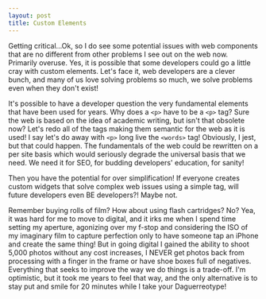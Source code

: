 ```yaml
---
layout: post
title: Custom Elements
---
```


  Getting critical...Ok, so I do see some potential issues with web components that are no different from other problems I see out on the web now.  Primarily overuse.  Yes, it is possible that some developers could go a little cray with custom elements.  Let's face it, web developers are a clever bunch, and many of us love solving problems so much, we solve problems even when they don't exist!  
  
  It's possible to have a developer question the very fundamental elements that have been used for years.  Why does a `<p>` have to be a `<p>` tag?  Sure the web is based on the idea of academic writing, but isn't that obsolete now?  Let's redo all of the tags making them semantic for the web as it is used!  I say let's do away with `<p>` long live the `<words>` tag!  Obviously, I jest, but that could happen.  The fundamentals of the web could be rewritten on a per site basis which would seriously degrade the universal basis that we need.  We need it for SEO, for budding developers' education, for sanity!

  Then you have the potential for over simplification!  If everyone creates custom widgets that solve complex web issues using a simple tag, will future developers even BE developers?!  Maybe not.  
  
  Remember buying rolls of film?  How about using flash cartridges?  No?  Yea, it was hard for me to move to digital, and it irks me when I spend time setting my aperture, agonizing over my f-stop and considering the ISO of my imaginary film to capture perfection only to have someone tap an iPhone and create the same thing!  But in going digital I gained the ability to shoot 5,000 photos without any cost increases, I NEVER get photos back from processing with a finger in the frame or have shoe boxes full of negatives. Everything that seeks to improve the way we do things is a trade-off. I'm optimistic, but it took me years to feel that way, and the only alternative is to stay put and smile for 20 minutes while I take your Daguerreotype!
  
